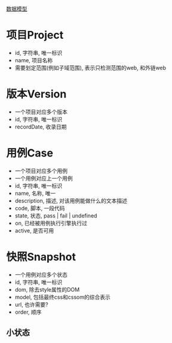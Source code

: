 [数据模型](https://www.processon.com/view/link/54ef2132e4b06c5dbc2ec784)

# 项目Project
- id, 字符串, 唯一标识
- name, 项目名称
- 需要划定范围(例如子域范围), 表示只检测范围的web, 和外链web 

# 版本Version
- 一个项目对应多个版本
- id, 字符串, 唯一标识
- recordDate, 收录日期

# 用例Case
- 一个项目对应多个用例
- 一个用例对应上一个用例
- id, 字符串, 唯一标识
- name, 名称, 唯一
- description, 描述, 对该用例能做什么的文本描述
- code, 脚本, 一段代码
- state, 状态, pass | fail | undefined
- on, 已经被用例执行引擎执行过
- active, 是否可用

# 快照Snapshot
- 一个用例对应多个状态
- id, 字符串, 唯一标识
- dom, 除去style属性的DOM
- model, 包括最终css和cssom的综合表示
- url, 也许需要?
- order, 顺序

## 小状态

		